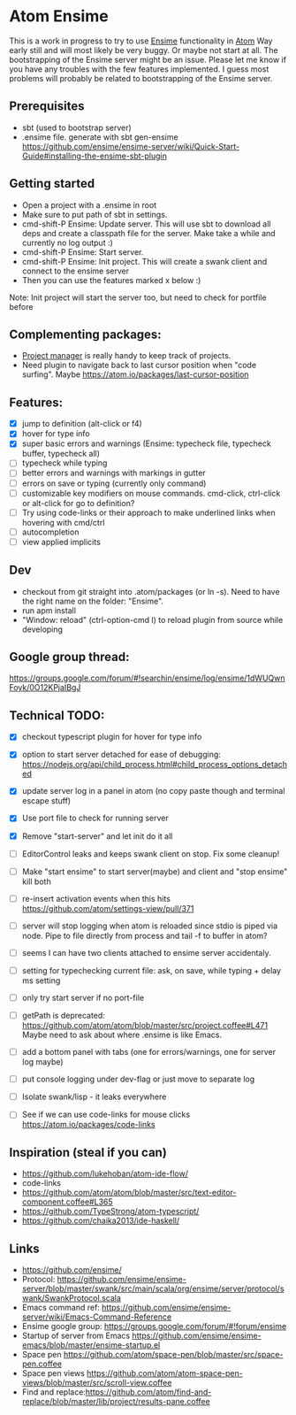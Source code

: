 # Atom Ensime

This is a work in progress to try to use [Ensime](https://github.com/ensime/) functionality in [Atom](https://atom.io)
Way early still and will most likely be very buggy. Or maybe not start at all. The bootstrapping of the Ensime server might be an issue. Please let me know if you have any troubles with the few features implemented. I guess most problems will probably be related to bootstrapping of the Ensime server.

## Prerequisites
- sbt (used to bootstrap server)
- .ensime file. generate with sbt gen-ensime https://github.com/ensime/ensime-server/wiki/Quick-Start-Guide#installing-the-ensime-sbt-plugin

## Getting started
- Open a project with a .ensime in root
- Make sure to put path of sbt in settings.
- cmd-shift-P Ensime: Update server. This will use sbt to download all deps and create a classpath file for the server. Make take a while and currently no log output :)
- cmd-shift-P Ensime: Start server.
- cmd-shift-P Ensime: Init project. This will create a swank client and connect to the ensime server
- Then you can use the features marked x below :)

Note: Init project will start the server too, but need to check for portfile before

## Complementing packages:
- [Project manager](https://github.com/danielbrodin/atom-project-manager) is really handy to keep track of projects.
- Need plugin to navigate back to last cursor position when "code surfing". Maybe https://atom.io/packages/last-cursor-position

## Features:
- [x] jump to definition (alt-click or f4)
- [x] hover for type info
- [x] super basic errors and warnings (Ensime: typecheck file, typecheck buffer, typecheck all)
- [ ] typecheck while typing
- [ ] better errors and warnings with markings in gutter
- [ ] errors on save or typing (currently only command)
- [ ] customizable key modifiers on mouse commands. cmd-click, ctrl-click or alt-click for go to definition?
- [ ] Try using code-links or their approach to make underlined links when hovering with cmd/ctrl
- [ ] autocompletion
- [ ] view applied implicits

## Dev
- checkout from git straight into .atom/packages (or ln -s). Need to have the right name on the folder: "Ensime".
- run apm install
- "Window: reload" (ctrl-option-cmd l) to reload plugin from source while developing


## Google group thread:
https://groups.google.com/forum/#!searchin/ensime/log/ensime/1dWUQwnFoyk/0O12KPjaIBgJ


## Technical TODO:
- [x] checkout typescript plugin for hover for type info
- [x] option to start server detached for ease of debugging: https://nodejs.org/api/child_process.html#child_process_options_detached
- [x] update server log in a panel in atom (no copy paste though and terminal escape stuff)
- [x] Use port file to check for running server
- [x] Remove "start-server" and let init do it all
- [ ] EditorControl leaks and keeps swank client on stop. Fix some cleanup!
- [ ] Make "start ensime" to start server(maybe) and client and "stop ensime" kill both
- [ ] re-insert activation events when this hits https://github.com/atom/settings-view/pull/371
- [ ] server will stop logging when atom is reloaded since stdio is piped via node. Pipe to file directly from process
 and tail -f to buffer in atom?
- [ ] seems I can have two clients attached to ensime server accidentaly.
- [ ] setting for typechecking current file: ask, on save, while typing + delay ms setting
- [ ] only try start server if no port-file
- [ ] getPath is deprecated: https://github.com/atom/atom/blob/master/src/project.coffee#L471 Maybe need to ask about where .ensime is like Emacs.
- [ ] add a bottom panel with tabs (one for errors/warnings, one for server log maybe)
- [ ] put console logging under dev-flag or just move to separate log
- [ ] Isolate swank/lisp - it leaks everywhere
- [ ] See if we can use code-links for mouse clicks https://atom.io/packages/code-links


## Inspiration (steal if you can)
- https://github.com/lukehoban/atom-ide-flow/
- code-links
- https://github.com/atom/atom/blob/master/src/text-editor-component.coffee#L365
- https://github.com/TypeStrong/atom-typescript/
- https://github.com/chaika2013/ide-haskell/

## Links
- https://github.com/ensime/
- Protocol: https://github.com/ensime/ensime-server/blob/master/swank/src/main/scala/org/ensime/server/protocol/swank/SwankProtocol.scala
- Emacs command ref: https://github.com/ensime/ensime-server/wiki/Emacs-Command-Reference
- Ensime google group: https://groups.google.com/forum/#!forum/ensime
- Startup of server from Emacs https://github.com/ensime/ensime-emacs/blob/master/ensime-startup.el
- Space pen https://github.com/atom/space-pen/blob/master/src/space-pen.coffee
- Space pen views https://github.com/atom/atom-space-pen-views/blob/master/src/scroll-view.coffee
- Find and replace:https://github.com/atom/find-and-replace/blob/master/lib/project/results-pane.coffee
